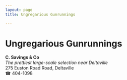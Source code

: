 ```yaml
---
layout: page 
title: Ungregarious Gunrunnings

---
```



# Ungregarious Gunrunnings


 **C. Savings & Co**  
_The prettiest large-scale selection near Deltaville_  
275 Euston Road Road, Deltaville  
☎ 404-1098

